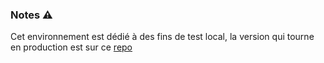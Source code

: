 ### Notes ⚠️

Cet environnement est dédié à des fins de test local, la version qui tourne en production est sur ce [repo](https://github.com/MTES-MCT/potentiel-keycloak)